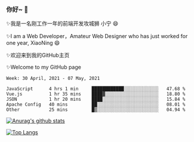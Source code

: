 ### 你好~  👋

✨我是一名刚工作一年的前端开发攻城狮 小宁 😄

✨I am a Web Developer，Amateur Web Designer who has just worked for one year, XiaoNing 😄

✨欢迎来到我的GitHub主页

✨Welcome to my GitHub page
<!--
**7148505/7148505** is a ✨ _special_ ✨ repository because its `README.md` (this file) appears on your GitHub profile.

Here are some ideas to get you started:

- 🔭 I’m currently working on ...
- 🌱 I’m currently learning ...
- 👯 I’m looking to collaborate on ...
- 🤔 I’m looking for help with ...
- 💬 Ask me about ...
- 📫 How to reach me: ...
- 😄 Pronouns: ...
- ⚡ Fun fact: ...
-->

<!--START_SECTION:waka-->
```text
Week: 30 April, 2021 - 07 May, 2021

JavaScript      4 hrs 1 min     ████████████░░░░░░░░░░░░░   47.68 % 
Vue.js          1 hr 35 mins    ████▓░░░░░░░░░░░░░░░░░░░░   18.80 % 
JSON            1 hr 20 mins    ████░░░░░░░░░░░░░░░░░░░░░   15.84 % 
Apache Config   40 mins         ██░░░░░░░░░░░░░░░░░░░░░░░   08.01 % 
Other           25 mins         █▒░░░░░░░░░░░░░░░░░░░░░░░   04.94 % 
```
<!--END_SECTION:waka-->

[![Anurag's github stats](https://github-readme-stats.vercel.app/api?username=littleCareless)](https://github.com/anuraghazra/github-readme-stats)

[![Top Langs](https://github-readme-stats.vercel.app/api/top-langs/?username=littleCareless&layout=compact)](https://github.com/anuraghazra/github-readme-stats)
